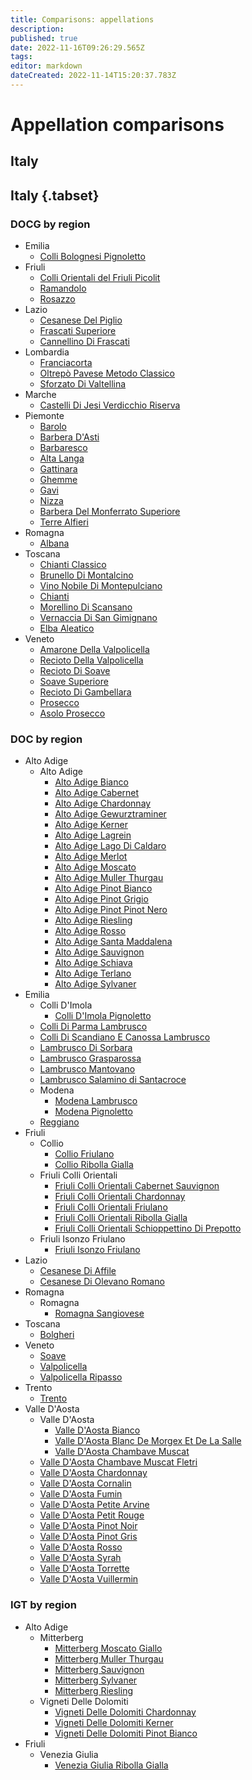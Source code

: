 ```yaml
---
title: Comparisons: appellations 
description: 
published: true
date: 2022-11-16T09:26:29.565Z
tags: 
editor: markdown
dateCreated: 2022-11-14T15:20:37.783Z
---
```


# Appellation comparisons

## Italy

## Italy {.tabset}
### DOCG by region

  - Emilia
    - [Colli Bolognesi Pignoletto](/Appellations/Italy/Emilia/DOCG-Colli-Bolognesi-Pignoletto)
  - Friuli
    - [Colli Orientali del Friuli Picolit](/Appellations/Italy/Friuli-Venezia-Giulia/DOCG-Colli-Orientali-Del-Friuli-Picolit)
    - [Ramandolo](/Appellations/Italy/Friuli-Venezia-Giulia/DOCG-Ramandolo)
    - [Rosazzo](/Appellations/Italy/Friuli-Venezia-Giulia/DOCG-Rosazzo)
  - Lazio
    - [Cesanese Del Piglio](/Appellations/Italy/Lazio/DOCG-Cesanese-Del-Piglio)
    - [Frascati Superiore](/Appellations/Italy/Lazio/DOCG-Frascati-Superiore)
    - [Cannellino Di Frascati](/Appellations/Italy/Lazio/DOCG-Cannellino-Di-Frascati)
  - Lombardia
    - [Franciacorta](/Appellations/Italy/Lombardia/DOCG-Franciacorta)
    - [Oltrepò Pavese Metodo Classico](/Appellations/Italy/Lombardia/DOCG-Oltrepo-Pavese-Metodo-Classico)
    - [Sforzato Di Valtellina](/Appellations/Italy/Lombardia/DOCG-Sforzato-Di-Valtellina)
  - Marche
    - [Castelli Di Jesi Verdicchio Riserva](/Appellations/Italy/Marche/DOCG-Castelli-Di-Jesi-Verdicchio-Riserva)
  - Piemonte
    - [Barolo](/Appellations/Italy/Piemonte/DOCG-Barolo)
    - [Barbera D'Asti](/Appellations/Italy/Piemonte/DOCG-Barbera-D-Asti)
    - [Barbaresco](/Appellations/Italy/Piemonte/DOCG-Barbaresco)
    - [Alta Langa](/Appellations/Italy/Piemonte/DOCG-Alta-Langa)
    - [Gattinara](/Appellations/Italy/Piemonte/DOCG-Gattinara)
    - [Ghemme](/Appellations/Italy/Piemonte/DOCG-Ghemme)
    - [Gavi](/Appellations/Italy/Piemonte/DOCG-Gavi)
    - [Nizza](/Appellations/Italy/Piemonte/DOCG-Nizza)
    - [Barbera Del Monferrato Superiore](/Appellations/Italy/Piemonte/DOCG-Barbera-Del-Monferrat-Superiore)
    - [Terre Alfieri](/Appellations/Italy/Piemonte/DOCG-Terre-Alfieri)
  - Romagna
    - [Albana](/Appellations/Italy/Romagna/DOCG-Romagna-Albana)
  - Toscana
    - [Chianti Classico](/Appellations/Italy/Toscana/DOCG-Chianti-Classico)
    - [Brunello Di Montalcino](/Appellations/Italy/Toscana/DOCG-Brunello-Di-Montalcino)
    - [Vino Nobile Di Montepulciano](/Appellations/Italy/Toscana/DOCG-Vino-Nobile-Di-Montepulciano)
    - [Chianti](/Appellations/Italy/Toscana/DOCG-Chianti)
    - [Morellino Di Scansano](/Appellations/Italy/Toscana/DOCG-Morellino-Di-Scansano)
    - [Vernaccia Di San Gimignano](/Appellations/Italy/Toscana/DOCG-Vernaccia-Di-San-Gimignano)
    - [Elba Aleatico](/Appellations/Italy/Toscana/DOCG-Elba-Aleatico)
  - Veneto
    - [Amarone Della Valpolicella](/Appellations/Italy/Veneto/DOCG-Amarone-Della-Valpolicella)
    - [Recioto Della Valpolicella](/Appellations/Italy/Veneto/DOCG-Recioto-Della-Valpolicella)
    - [Recioto Di Soave](/Appellations/Italy/Veneto/DOCG-Recioto-Di-Soave)
    - [Soave Superiore](/Appellations/Italy/Veneto/DOCG-Soave-Superiore)
    - [Recioto Di Gambellara](/Appellations/Italy/Veneto/DOCG-Recioto-Di-Gambellara)
    - [Prosecco](/Appellations/Italy/Veneto/DOCG-Valdobbiadene-Prosecco)
    - [Asolo Prosecco](/Appellations/Italy/Veneto/DOCG-Asolo-Prosecco)

### DOC by region 

- Alto Adige
  - Alto Adige
    - [Alto Adige Bianco](/Appellations/Italy/Alto-Adige/DOC-Alto-Adige-Bianco)
    - [Alto Adige Cabernet](/Appellations/Italy/Alto-Adige/DOC-Alto-Adige-Cabernet)
    - [Alto Adige Chardonnay](/Appellations/Italy/Alto-Adige/DOC-Alto-Adige-Chardonnay)
    - [Alto Adige Gewurztraminer](/Appellations/Italy/Alto-Adige/DOC-Alto-Adige-Gewurztraminer)
    - [Alto Adige Kerner](/Appellations/Italy/Alto-Adige/DOC-Alto-Adige-Kerner)
    - [Alto Adige Lagrein](/Appellations/Italy/Alto-Adige/DOC-Alto-Adige-Lagrein)
    - [Alto Adige Lago Di Caldaro](/Appellations/Italy/Alto-Adige/DOC-Alto-Adige-Lago-Di-Caldaro)
    - [Alto Adige Merlot](/Appellations/Italy/Alto-Adige/DOC-Alto-Adige-Merlot)
    - [Alto Adige Moscato](/Appellations/Italy/Alto-Adige/DOC-Alto-Adige-Moscato)
    - [Alto Adige Muller Thurgau](/Appellations/Italy/Alto-Adige/DOC-Alto-Adige-Muller-Thurgau)
    - [Alto Adige Pinot Bianco](/Appellations/Italy/Alto-Adige/DOC-Alto-Adige-Pinot-Bianco)
    - [Alto Adige Pinot Grigio](/Appellations/Italy/Alto-Adige/DOC-Alto-Adige-Pinot-Grigio)
    - [Alto Adige Pinot Pinot Nero](/Appellations/Italy/Alto-Adige/DOC-Alto-Adige-Pinot-Nero)
    - [Alto Adige Riesling](/Appellations/Italy/Alto-Adige/DOC-Alto-Adige-Riesling) 
    - [Alto Adige Rosso](/Appellations/Italy/Alto-Adige/DOC-Alto-Adige-Rosso)
    - [Alto Adige Santa Maddalena](/Appellations/Italy/Alto-Adige/DOC-Alto-Adige-Santa-Maddalena)
    - [Alto Adige Sauvignon](/Appellations/Italy/Alto-Adige/DOC-Alto-Adige-Sauvignon)
    - [Alto Adige Schiava](/Appellations/Italy/Alto-Adige/DOC-Alto-Adige-Schiava)
    - [Alto Adige Terlano](/Appellations/Italy/Alto-Adige/DOC-Alto-Adige-Terlano)
    - [Alto Adige Sylvaner](/Appellations/Italy/Alto-Adige/DOC-Alto-Adige-Sylvaner)
- Emilia
  - Colli D'Imola
	- [Colli D'Imola Pignoletto](/Appellations/Italy/Emilia/DOC-Colli-D-Imola-Pignoletto)
  - [Colli Di Parma Lambrusco](/Appellations/Italy/Emilia/DOC-Colli-Di-Parma-Lambrusco)  
  - [Colli Di Scandiano E Canossa Lambrusco](/Appellations/Italy/Emilia/DOC-Colli-Di-Scandiano-E-Di-Canossa-Lambrusco)  
  - [Lambrusco Di Sorbara](/Appellations/Italy/Emilia/DOC-Lambrusco-Di-Sorbara)
  - [Lambrusco Grasparossa](/Appellations/Italy/Emilia/DOC-Lambrusco-Grasparossa)
  - [Lambrusco Mantovano](/Appellations/Italy/Emilia/DOC-Lambrusco-Mantovano)
  - [Lambrusco Salamino di Santacroce](/Appellations/Italy/Emilia/DOC-Lambrusco-Salamino-Di-Santacroce)
  - Modena
    - [Modena Lambrusco](/Appellations/Italy/Emilia/DOC-Modena-Lambrusco)
    - [Modena Pignoletto](/Appellations/Italy/Emilia/DOC-Modena-Pignoletto)
  - [Reggiano](/Appellations/Italy/Emilia/DOC-Reggiano)
- Friuli
   - Collio
     - [Collio Friulano](/Appellations/Italy/Friuli-Venezia-Giulia/DOC-Friuli-Collio-Friulano)
     - [Collio Ribolla Gialla](/Appellations/Italy/Friuli-Venezia-Giulia/DOC-Friuli-Collio-Ribolla-Gialla)
  - Friuli Colli Orientali
    - [Friuli Colli Orientali Cabernet Sauvignon](/Appellations/Italy/Friuli-Venezia-Giulia/DOC-Friuli-Colli-Orientali-Cabernet-Sauvignon)
    - [Friuli Colli Orientali Chardonnay](/Appellations/Italy/Friuli-Venezia-Giulia/DOC-Friuli-Colli-Orientali-Chardonnay)
    - [Friuli Colli Orientali Friulano](/Appellations/Italy/Friuli-Venezia-Giulia/DOC-Friuli-Colli-Orientali-Friulano)
    - [Friuli Colli Orientali Ribolla Gialla](/Appellations/Italy/Friuli-Venezia-Giulia/DOC-Friuli-Colli-Orientali-Ribolla-Gialla)
    - [Friuli Colli Orientali Schioppettino Di Prepotto](/Appellations/Italy/Friuli-Venezia-Giulia/DOC-Friuli-Colli-Orientali-Schioppettino-Di-Prepotto)
  - Friuli Isonzo Friulano
    - [Friuli Isonzo Friulano](/Appellations/Italy/Friuli-Venezia-Giulia/DOC-Friuli-Isonzo-Friulano)
- Lazio
  - [Cesanese Di Affile](/Appellations/Italy/Lazio/DOC-Cesanese-Di-Affile)
  - [Cesanese Di Olevano Romano](/Appellations/Italy/Lazio/DOC-Cesanese-Di-Olevano-Romano)
- Romagna
  - Romagna
    - [Romagna Sangiovese](/Appellations/Italy/Romagna/DOC-Romagna-Sangiovese)
- Toscana
  - [Bolgheri](/Appellations/Italy/Toscana/DOC-Bolgheri)
- Veneto
  - [Soave](/Appellations/Italy/Veneto/DOC-Soave)
  - [Valpolicella](/Appellations/Italy/Veneto/DOC-Valpolicella)
  - [Valpolicella Ripasso](/Appellations/Italy/Veneto/DOC-Valpolicella-Ripasso)
- Trento
  - [Trento](/Appellations/Italy/Trentino/DOC-Trento)
- Valle D'Aosta
  - Valle D'Aosta
    - [Valle D'Aosta Bianco](/Appellations/Italy/Valle-D-Aosta/DOC-Valle-D-Aosta-Bianco)
    - [Valle D'Aosta Blanc De Morgex Et De La Salle](/Appellations/Italy/Valle-D-Aosta/DOC-Valle-D-Aosta-Blanc-De-Morgex-Et-De-La-Salle)
    - [Valle D'Aosta Chambave Muscat](/Appellations/Italy/Valle-D-Aosta/DOC-Valle-D-Aosta-Chambave-Muscat)
   - [Valle D'Aosta Chambave Muscat Fletri](/Appellations/Italy/Valle-D-Aosta/DOC-Valle-D-Aosta-Chambave-Muscat-Fletri)
   - [Valle D'Aosta Chardonnay](/Appellations/Italy/Valle-D-Aosta/DOC-Valle-D-Aosta-Chardonnay)
    - [Valle D'Aosta Cornalin](/Appellations/Italy/Valle-D-Aosta/DOC-Valle-D-Aosta-Cornalin)
    - [Valle D'Aosta Fumin](/Appellations/Italy/Valle-D-Aosta/DOC-Valle-D-Aosta-Fumin)
   - [Valle D'Aosta Petite Arvine](/Appellations/Italy/Valle-D-Aosta/DOC-Valle-D-Aosta-Petite-Arvine) 
   - [Valle D'Aosta Petit Rouge](/Appellations/Italy/Valle-D-Aosta/DOC-Valle-D-Aosta-Petit-Rouge)
   - [Valle D'Aosta Pinot Noir](/Appellations/Italy/Valle-D-Aosta/DOC-Valle-D-Aosta-Pinot-Noir)
   - [Valle D'Aosta Pinot Gris](/Appellations/Italy/Valle-D-Aosta/DOC-Valle-D-Aosta-Pinot-Gris)
   - [Valle D'Aosta Rosso](/Appellations/Italy/Valle-D-Aosta/DOC-Valle-D-Aosta-Rosso)
   - [Valle D'Aosta Syrah](/Appellations/Italy/Valle-D-Aosta/DOC-Valle-D-Aosta-Syrah)
   - [Valle D'Aosta Torrette](/Appellations/Italy/Valle-D-Aosta/DOC-Valle-D-Aosta-Torrette)
   - [Valle D'Aosta Vuillermin](/Appellations/Italy/Valle-D-Aosta/DOC-Valle-D-Aosta-Vuillermin)
   
### IGT by region     
- Alto Adige
  - Mitterberg
    - [Mitterberg Moscato Giallo](/Appellations/Italy/Alto-Adige/IGT-Mitterberg-Moscato-Giallo)
    - [Mitterberg Muller Thurgau](/Appellations/Italy/Alto-Adige/IGT-Mitterberg-Muller-Thurgau)
    - [Mitterberg Sauvignon](/Appellations/Italy/Alto-Adige/IGT-Mitterberg-Sauvignon)
    - [Mitterberg Sylvaner](/Appellations/Italy/Alto-Adige/IGT-Mitterberg-Sylvaner)
    - [Mitterberg Riesling](/Appellations/Italy/Alto-Adige/IGT-Mitterberg-Riesling)
  - Vigneti Delle Dolomiti
    - [Vigneti Delle Dolomiti Chardonnay](/Appellations/Italy/Alto-Adige/IGT-Vigneti-Delle-Dolomiti-Chrdonnay)
    - [Vigneti Delle Dolomiti Kerner](/Appellations/Italy/Alto-Adige/IGT-Vigneti-Delle-Dolomiti-Kerner)
    - [Vigneti Delle Dolomiti Pinot Bianco](/Appellations/Italy/Alto-Adige/IGT-Vigneti-Delle-Dolomiti-Pinot-Bianco)
- Friuli
  - Venezia Giulia
    - [Venezia Giulia Ribolla Gialla](/Appellations/Italy/Friuli-Venezia-Giulia/IGT-Venezia-Giulia-Ribolla-Gialla)